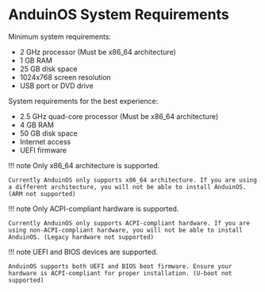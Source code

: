 # AnduinOS System Requirements

Minimum system requirements:

- 2 GHz processor (Must be x86_64 architecture)
- 1 GB RAM
- 25 GB disk space
- 1024x768 screen resolution
- USB port or DVD drive

System requirements for the best experience:

- 2.5 GHz quad-core processor (Must be x86_64 architecture)
- 4 GB RAM
- 50 GB disk space
- Internet access
- UEFI firmware

!!! note Only x86_64 architecture is supported.

    Currently AnduinOS only supports x86_64 architecture. If you are using a different architecture, you will not be able to install AnduinOS. (ARM not supported)

!!! note Only ACPI-compliant hardware is supported.

    Currently AnduinOS only supports ACPI-compliant hardware. If you are using non-ACPI-compliant hardware, you will not be able to install AnduinOS. (Legacy hardware not supported)

!!! note UEFI and BIOS devices are supported.

    AnduinOS supports both UEFI and BIOS boot firmware. Ensure your hardware is ACPI-compliant for proper installation. (U-boot not supported)
